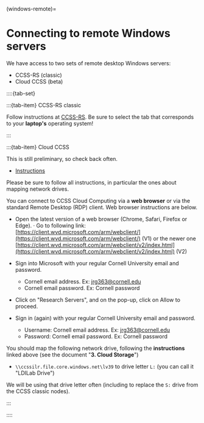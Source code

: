 (windows-remote)=
# Connecting to remote Windows servers

We have access to two sets of remote desktop Windows servers:

- CCSS-RS (classic)
- Cloud CCSS (beta)



::::{tab-set}

:::{tab-item} CCSS-RS classic

Follow instructions at [CCSS-RS](https://socialsciences.cornell.edu/research-support/login-instructions). Be sure to select the tab that corresponds to your **laptop's** operating system!

:::

:::{tab-item} Cloud CCSS

This is still preliminary, so check back often.

- [Instructions](https://cornellprod-my.sharepoint.com/:f:/g/personal/cd642_cornell_edu/EvxDKmDjZyZBsrQvimUR8xABE4x6TYDenmLOY8ZFMLRjUw)

Please be sure to follow all instructions, in particular the ones about mapping network drives. 

You can connect to CCSS Cloud Computing via a **web browser** or via the standard Remote Desktop (RDP) client. Web browser instructions are below. 

- Open the latest version of a web browser (Chrome, Safari, Firefox or Edge). · Go to following link: [https://client.wvd.microsoft.com/arm/webclient/](https://client.wvd.microsoft.com/arm/webclient/) (V1) or the newer one [https://client.wvd.microsoft.com/arm/webclient/v2/index.html](https://client.wvd.microsoft.com/arm/webclient/v2/index.html) (V2)
 
- Sign into Microsoft with your regular Cornell University email and password. 
  -  Cornell email address. Ex: jrg363@cornell.edu
  -  Cornell email password. Ex: Cornell password 

- Click on "Research Servers", and on the pop-up, click on Allow to proceed. 
- Sign in (again) with your regular Cornell University email and password. 
  - Username: Cornell email address. Ex: jrg363@cornell.edu
  - Password: Cornell email password. Ex: Cornell password

You should map the following network drive, following the **instructions** linked above (see the document "**3. Cloud Storage**")

- `\\ccssilr.file.core.windows.net\lv39` to drive letter `L:` (you can call it "LDILab Drive")

We will be using that drive letter often (including to replace the `S:` drive from the CCSS classic nodes).

:::

::::
